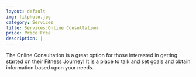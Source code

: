 ```yaml
---
layout: default
img: fitphoto.jpg
category: Services
title: Services:Online Consultation
price: Price:Free
description: |
---
```

The Online Consultation is a great option for those interested in getting started on their Fitness Journey! It is a place to talk and set goals and obtain information based upon your needs. 
